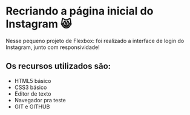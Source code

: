# Recriando a página inicial do Instagram   😸

Nesse pequeno projeto de Flexbox: foi realizado a interface de login do Instagram, junto com responsividade!

## Os recursos utilizados são:

* HTML5 básico
* CSS3 básico
* Editor de texto
* Navegador pra teste
* GIT e GITHUB